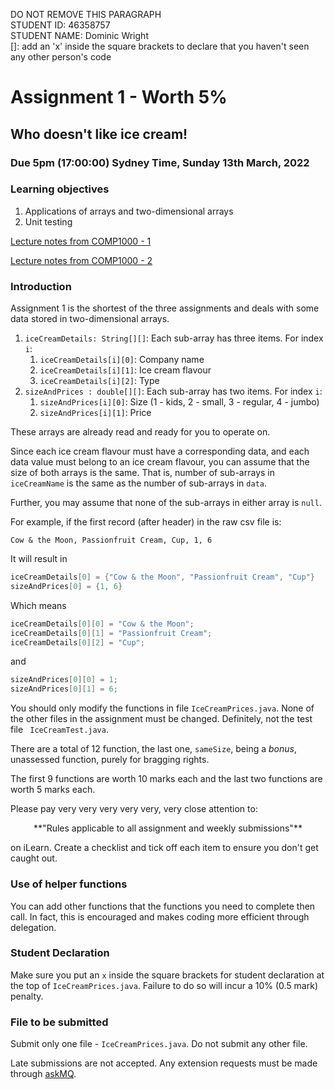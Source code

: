 DO NOT REMOVE THIS PARAGRAPH  
STUDENT ID: 46358757  
STUDENT NAME: Dominic Wright  
[]: add an 'x' inside the square brackets to declare that you haven't seen any other person's code

# Assignment 1 - Worth 5%

## Who doesn't like ice cream!

### Due 5pm (17:00:00) Sydney Time, Sunday 13th March, 2022

### Learning objectives

1. Applications of arrays and two-dimensional arrays
2. Unit testing

[Lecture notes from COMP1000 - 1](https://softwaretechnologymq.github.io/composite_data)

[Lecture notes from COMP1000 - 2](https://softwaretechnologymq.github.io/reference_semantics)

### Introduction

Assignment 1 is the shortest of the three assignments and deals with some data stored in two-dimensional arrays.

1. `iceCreamDetails: String[][]`: Each sub-array has three items. For index `i`:
    1. `iceCreamDetails[i][0]`: Company name
    2. `iceCreamDetails[i][1]`: Ice cream flavour
    3. `iceCreamDetails[i][2]`: Type 
2. `sizeAndPrices : double[][]`: Each sub-array has two items. For index `i`:
    1. `sizeAndPrices[i][0]`: Size (1 - kids, 2 - small, 3 - regular, 4 - jumbo) 
    2. `sizeAndPrices[i][1]`: Price

These arrays are already read and ready for you to operate on.

Since each ice cream flavour must have a corresponding data, and each data value must belong to an ice cream flavour, you can assume that the size of both arrays is the same. That is, number of sub-arrays in `iceCreamName` is the same as the number of sub-arrays in `data`.

Further, you may assume that none of the sub-arrays in either array is `null`.

For example, if the first record (after header) in the raw csv file is:

```
Cow & the Moon,	Passionfruit Cream, Cup, 1, 6
```
 
It will result in 

```java
iceCreamDetails[0] = {"Cow & the Moon", "Passionfruit Cream", "Cup"}
sizeAndPrices[0] = {1, 6}
```

Which means

```java
iceCreamDetails[0][0] = "Cow & the Moon";
iceCreamDetails[0][1] = "Passionfruit Cream";
iceCreamDetails[0][2] = "Cup";
```

and 

```java
sizeAndPrices[0][0] = 1;
sizeAndPrices[0][1] = 6;
```

You should only modify the functions in file `IceCreamPrices.java`. None of the other files in the assignment must be changed. Definitely, not the test file ` IceCreamTest.java`.

There are a total of 12 function, the last one, `sameSize`, being a *bonus*, unassessed function, purely for bragging rights. 

The first 9 functions are worth 10 marks each and the last two functions are worth 5 marks each.

Please pay very very very very very, very close attention to:

<center>
**"Rules applicable to all assignment and weekly submissions"**
</center>

on iLearn. Create a checklist and tick off each item to ensure you don't get caught out.

### Use of helper functions

You can add other functions that the functions you need to complete then call. In fact, this is encouraged and makes coding more efficient through delegation.

### Student Declaration

Make sure you put an `x` inside the square brackets for student declaration at the top of `IceCreamPrices.java`.
Failure to do so will incur a 10% (0.5 mark) penalty.

### File to be submitted

Submit only one file - `IceCreamPrices.java`. Do not submit any other file.

Late submissions are not accepted. Any extension requests must be made through [askMQ](https://ask.mq.edu.au/).


